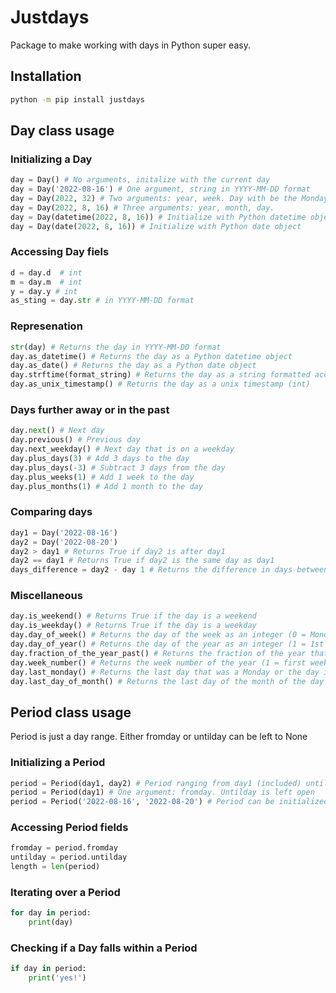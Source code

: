 # Justdays

Package to make working with days in Python super easy.


## Installation
~~~~bash
python -m pip install justdays
~~~~

## Day class usage

### Initializing a Day
~~~~python
day = Day() # No arguments, initalize with the current day
day = Day('2022-08-16') # One argument, string in YYYY-MM-DD format
day = Day(2022, 32) # Two arguments: year, week. Day with be the Monday of that week
day = Day(2022, 8, 16) # Three arguments: year, month, day. 
day = Day(datetime(2022, 8, 16)) # Initialize with Python datetime object
day = Day(date(2022, 8, 16)) # Initialize with Python date object
~~~~

### Accessing Day fiels
~~~~python
d = day.d  # int
m = day.m  # int
y = day.y # int
as_sting = day.str # in YYYY-MM-DD format
~~~~

### Represenation
~~~~python
str(day) # Returns the day in YYYY-MM-DD format
day.as_datetime() # Returns the day as a Python datetime object
day.as_date() # Returns the day as a Python date object
day.strftime(format_string) # Returns the day as a string formatted according to the format string
day.as_unix_timestamp() # Returns the day as a unix timestamp (int)
~~~~

### Days further away or in the past
~~~~python
day.next() # Next day
day.previous() # Previous day
day.next_weekday() # Next day that is on a weekday
day.plus_days(3) # Add 3 days to the day
day.plus_days(-3) # Subtract 3 days from the day
day.plus_weeks(1) # Add 1 week to the day
day.plus_months(1) # Add 1 month to the day
~~~~


### Comparing days
~~~~python
day1 = Day('2022-08-16')
day2 = Day('2022-08-20')
day2 > day1 # Returns True if day2 is after day1
day2 == day1 # Returns True if day2 is the same day as day1
days_difference = day2 - day 1 # Returns the difference in days between two days (4)
~~~~

### Miscellaneous
~~~~python
day.is_weekend() # Returns True if the day is a weekend
day.is_weekday() # Returns True if the day is a weekday
day.day_of_week() # Returns the day of the week as an integer (0 = Monday, 6 = Sunday)
day.day_of_year() # Returns the day of the year as an integer (1 = 1st of January, 365 = 31st of December in a non leap year)
day.fraction_of_the_year_past() # Returns the fraction of the year that has passed (0.0 = 1st of January, 1.0 = 31st of December)
day.week_number() # Returns the week number of the year (1 = first week of the year, 52 = last week of the year)
day.last_monday() # Returns the last day that was a Monday or the day itself if it is a Monday
day.last_day_of_month() # Returns the last day of the month of the day
~~~~


## Period class usage
Period is just a day range. Either fromday or untilday can be left to None

### Initializing a Period
~~~~python
period = Period(day1, day2) # Period ranging from day1 (included) until day2 (not included)
period = Period(day1) # One argument: fromday. Untilday is left open
period = Period('2022-08-16', '2022-08-20') # Period can be initialized with strings in YYYY-MM-DD format
~~~~

### Accessing Period fields
~~~~python
fromday = period.fromday
untilday = period.untilday
length = len(period)
~~~~



### Iterating over a Period
~~~~python
for day in period:
    print(day)
~~~~

### Checking if a Day falls within a Period
~~~~python
if day in period:
    print('yes!')
~~~~
